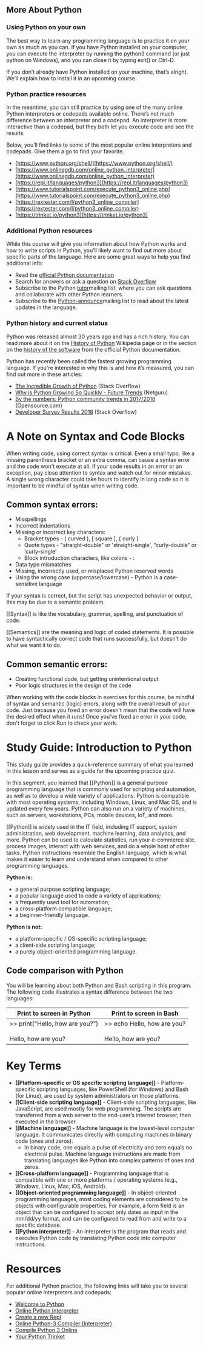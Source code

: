 ## More About Python

### Using Python on your own

The best way to learn any programming language is to practice it on your own as much as you can. If you have Python installed on your computer, you can execute the interpreter by running the python3 command (or just python on Windows), and you can close it by typing exit() or Ctrl-D.

If you don’t already have Python installed on your machine, that’s alright. We’ll explain how to install it in an upcoming course.

### Python practice resources

In the meantime, you can still practice by using one of the many online Python interpreters or codepads available online. There’s not much difference between an interpreter and a codepad. An interpreter is more interactive than a codepad, but they both let you execute code and see the results.

Below, you’ll find links to some of the most popular online interpreters and codepads. Give them a go to find your favorite.

- [https://www.python.org/shell/](https://www.python.org/shell/)
- [https://www.onlinegdb.com/online_python_interpreter](https://www.onlinegdb.com/online_python_interpreter)
- [https://repl.it/languages/python3](https://repl.it/languages/python3)
- [https://www.tutorialspoint.com/execute_python3_online.php](https://www.tutorialspoint.com/execute_python3_online.php)
- [https://rextester.com/l/python3_online_compiler](https://rextester.com/l/python3_online_compiler)
- [https://trinket.io/python3](https://trinket.io/python3)

### Additional Python resources

While this course will give you information about how Python works and how to write scripts in Python, you’ll likely want to find out more about specific parts of the language. Here are some great ways to help you find additional info: 

- Read the [official Python documentation](https://docs.python.org/3/)
- Search for answers or ask a question on [Stack Overflow](https://stackoverflow.com/)
- Subscribe to the Python [tutor](https://mail.python.org/mailman/listinfo/tutor)mailing list, where you can ask questions and collaborate with other Python learners.
- Subscribe to the [Python-announce](https://mail.python.org/mailman/listinfo/python-announce-list)mailing list to read about the latest updates in the language.

### Python history and current status

Python was released almost 30 years ago and has a rich history. You can read more about it on the [History of Python](https://en.wikipedia.org/wiki/History_of_Python) Wikipedia page or in the section on the [history of the software](https://docs.python.org/3.0/license.html) from the official Python documentation.

Python has recently been called the fastest growing programming language. If you're interested in why this is and how it’s measured, you can find out more in these articles:

- [The Incredible Growth of Python](https://stackoverflow.blog/2017/09/06/incredible-growth-python/) (Stack Overflow)
- [Why is Python Growing So Quickly - Future Trends](https://www.netguru.com/blog/why-python-is-growing-so-quickly-future-trends) (Netguru)
- [By the numbers: Python community trends in 2017/2018](https://opensource.com/article/18/5/numbers-python-community-trends) (Opensource.com)
- [Developer Survey Results 2018](https://insights.stackoverflow.com/survey/2018#technology) (Stack Overflow)

# A Note on Syntax and Code Blocks

When writing code, using correct syntax is critical. Even a small typo, like a missing parenthesis bracket or an extra comma, can cause a syntax error and the code won't execute at all. If your code results in an error or an exception, pay close attention to syntax and watch out for minor mistakes. A single wrong character could take hours to identify in long code so it is important to be mindful of syntax when writing code. 

## **Common syntax errors:**

- Misspellings
- Incorrect indentations
- Missing or incorrect key characters:
    - Bracket types - ( curved ), [ square ], { curly }
    - Quote types - "straight-double" or 'straight-single', “curly-double” or ‘curly-single’
    - Block introduction characters, like colons - :
- Data type mismatches
- Missing, incorrectly used, or misplaced Python reserved words
- Using the wrong case (uppercase/lowercase) - Python is a case-sensitive language 

If your syntax is correct, but the script has unexpected behavior or output, this may be due to a semantic problem. 

[[Syntax]] is like the vocabulary, grammar, spelling, and punctuation of code. 

[[Semantics]] are the meaning and logic of coded statements. It is possible to have syntactically correct code that runs successfully, but doesn't do what we want it to do.

## **Common semantic errors:**

- Creating functional code, but getting unintentional output
- Poor logic structures in the design of the code

When working with the code blocks in exercises for this course, be mindful of syntax and semantic (logic) errors, along with the overall result of your code. Just because you fixed an error doesn't mean that the code will have the desired effect when it runs! Once you’ve fixed an error in your code, don't forget to click Run to check your work.

# Study Guide: Introduction to Python

This study guide provides a quick-reference summary of what you learned in this lesson and serves as a guide for the upcoming practice quiz.  

In this segment, you learned that [[Python]] is a general purpose programming language that is commonly used for scripting and automation, as well as to develop a wide variety of applications. Python is compatible with most operating systems, including Windows, Linux, and Mac OS, and is updated every few years. Python can also run on a variety of machines, such as servers, workstations, PCs, mobile devices, IoT, and more.

[[Python]] is widely used in the IT field, including IT support, system administration, web development, machine learning, data analytics, and more. Python can be used to calculate statistics, run your e-commerce site, process images, interact with web services, and do a whole host of other tasks. Python instructions resemble the English language, which is what makes it easier to learn and understand when compared to other programming languages.

**Python is:**

- a general purpose scripting language;
- a popular language used to code a variety of applications;
- a frequently used tool for automation;
- a cross-platform compatible language;
- a beginner-friendly language.

**Python is not:** 

- a platform-specific / OS-specific scripting language;
- a client-side scripting language;
- a purely object-oriented programming language.

## Code comparison with Python

You will be learning about both Python and Bash scripting in this program. The following code illustrates a syntax difference between the two languages:

|**Print to screen in Python**|**Print to screen in Bash**|
|---|---|
|>> print("Hello, how are you?")<br><br>Hello, how are you?|>> echo Hello, how are you?<br><br>Hello, how are you?|

# Key Terms

- **[[Platform-specific or OS specific scripting language]]** - Platform-specific scripting languages, like PowerShell (for Windows) and Bash (for Linux), are used by system administrators on those platforms. 
- **[[Client-side scripting language]]** - Client-side scripting languages, like JavaScript, are used mostly for web programming. The scripts are transferred from a web server to the end-user’s internet browser, then executed in the browser.
- **[[Machine language]]** - Machine language is the lowest-level computer language. It communicates directly with computing machines in binary code (ones and zeros). 
	- In binary code, one equals a pulse of electricity and zero equals no electrical pulse. Machine language instructions are made from translating languages like Python into complex patterns of ones and zeros. 
- **[[Cross-platform language]]** - Programming language that is compatible with one or more platforms / operating systems (e.g., Windows, Linux, Mac, iOS, Android).
- **[[Object-oriented programming language]]** - In object-oriented programming languages, most coding elements are considered to be objects with configurable properties. For example, a form field is an object that can be configured to accept only dates as input in the mm/dd/yy format, and can be configured to read from and write to a specific database. 
- **[[Python interpreter]] -** An interpreter is the program that reads and executes Python code by translating Python code into computer instructions.

# Resources

For additional Python practice, the following links will take you to several popular online interpreters and codepads:

- [Welcome to Python](https://www.python.org/shell/)
- [Online Python Interpreter](https://www.onlinegdb.com/online_python_interpreter)
- [Create a new Repl](https://repl.it/languages/python3)
- [Online Python-3 Compiler (Interpreter)](https://www.tutorialspoint.com/execute_python3_online.php)
- [Compile Python 3 Online](https://rextester.com/l/python3_online_compiler)
- [Your Python Trinket](https://trinket.io/python3)
